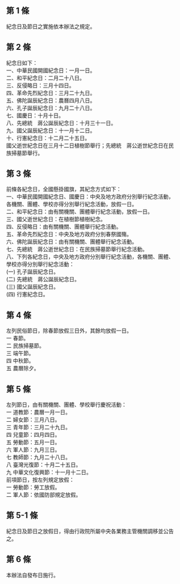 第 1 條
-------
紀念日及節日之實施依本辦法之規定。

第 2 條
-------
紀念日如下：  
一、中華民國開國紀念日：一月一日。  
二、和平紀念日：二月二十八日。  
三、反侵略日：三月十四日。  
四、革命先烈紀念日：三月二十九日。  
五、佛陀誕辰紀念日：農曆四月八日。   
六、孔子誕辰紀念日：九月二十八日。   
七、國慶日：十月十日。   
八、先總統　蔣公誕辰紀念日：十月三十一日。   
九、國父誕辰紀念日：十一月十二日。   
十、行憲紀念日：十二月二十五日。   
國父逝世紀念日在三月十二日植樹節舉行；先總統　蔣公逝世紀念日在民  
族掃墓節舉行。

第 3 條
-------
前條各紀念日，全國懸掛國旗，其紀念方式如下：  
一、中華民國開國紀念日、國慶日：中央及地方政府分別舉行紀念活動，  
    各機關、團體、學校亦得分別舉行紀念活動，放假一日。  
二、和平紀念日：由有關機關、團體舉行紀念活動，放假一日。  
三、國父逝世紀念日：在植樹節植樹紀念。  
四、反侵略日：由有關機關、團體舉行紀念活動。  
五、革命先烈紀念日：中央及地方政府分別春祭國殤。   
六、佛陀誕辰紀念日：由有關機關、團體舉行紀念活動。   
七、先總統　蔣公逝世紀念日：在民族掃墓節舉行紀念活動。  
八、下列各紀念日，中央及地方政府分別舉行紀念活動，各機關、團體、  
    學校亦得分別舉行紀念活動：  
 (一) 孔子誕辰紀念日。  
 (二) 先總統　蔣公誕辰紀念日。  
 (三) 國父誕辰紀念日。  
 (四) 行憲紀念日。

第 4 條
-------
左列民俗節日，除春節放假三日外，其餘均放假一日。  
一  春節。  
二  民族掃墓節。  
三  端午節。  
四  中秋節。  
五  農曆除夕。

第 5 條
-------
左列節日，由有關機關、團體、學校舉行慶祝活動：  
一  道教節：農曆一月一日。  
二  婦女節：三月八日。  
三  青年節：三月二十九日。  
四  兒童節：四月四日。  
五  勞動節：五月一日。  
六  軍人節：九月三日。  
七  教師節：九月二十八日。  
八  臺灣光復節：十月二十五日。  
九  中華文化復興節：十一月十二日。  
前項節日，按左列規定放假：  
一  勞動節：勞工放假。  
二  軍人節：依國防部規定放假。

第 5-1 條
---------
紀念日及節日之放假日，得由行政院所屬中央各業務主管機關調移並公告  
之。

第 6 條
-------
本辦法自發布日施行。

